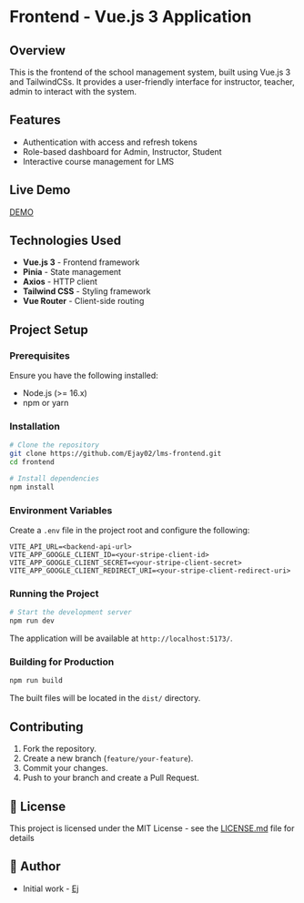 # Frontend - Vue.js 3 Application

## Overview

This is the frontend of the school management system, built using Vue.js 3 and TailwindCSs. It provides a user-friendly interface for instructor, teacher, admin to interact with the system.

## Features

- Authentication with access and refresh tokens
- Role-based dashboard for Admin, Instructor, Student
- Interactive course management for LMS

## Live Demo
[DEMO](https://ej-lms.netlify.app)

## Technologies Used

- **Vue.js 3** - Frontend framework
- **Pinia** - State management
- **Axios** - HTTP client
- **Tailwind CSS** - Styling framework
- **Vue Router** - Client-side routing

## Project Setup

### Prerequisites

Ensure you have the following installed:

- Node.js (>= 16.x)
- npm or yarn

### Installation

```bash
# Clone the repository
git clone https://github.com/Ejay02/lms-frontend.git
cd frontend

# Install dependencies
npm install
```

### Environment Variables

Create a `.env` file in the project root and configure the following:

```
VITE_API_URL=<backend-api-url>
VITE_APP_GOOGLE_CLIENT_ID=<your-stripe-client-id>
VITE_APP_GOOGLE_CLIENT_SECRET=<your-stripe-client-secret>
VITE_APP_GOOGLE_CLIENT_REDIRECT_URI=<your-stripe-client-redirect-uri>
```

### Running the Project

```bash
# Start the development server
npm run dev
```

The application will be available at `http://localhost:5173/`.

### Building for Production

```bash
npm run build
```

The built files will be located in the `dist/` directory.

## Contributing

1. Fork the repository.
2. Create a new branch (`feature/your-feature`).
3. Commit your changes.
4. Push to your branch and create a Pull Request.

## 📜 License

This project is licensed under the MIT License - see the [LICENSE.md](LICENSE.md) file for details

## 👥 Author

- Initial work - [Ej](https://github.com/Ejay02/lms-backend.git)
